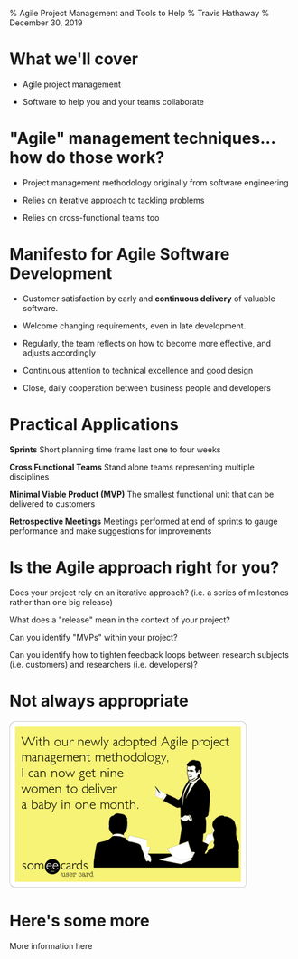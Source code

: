 % Agile Project Management and Tools to Help
% Travis Hathaway
% December 30, 2019

# What we'll cover

- Agile project management

- Software to help you and your teams collaborate

# "Agile" management techniques... how do those work?

- Project management methodology originally from software engineering

- Relies on iterative approach to tackling problems

- Relies on cross-functional teams too

# Manifesto for Agile Software Development

- Customer satisfaction by early and **continuous delivery** of valuable software.

- Welcome changing requirements, even in late development.

- Regularly, the team reflects on how to become more effective, and adjusts accordingly

- Continuous attention to technical excellence and good design

- Close, daily cooperation between business people and developers

# Practical Applications

**Sprints** Short planning time frame last one to four weeks

**Cross Functional Teams** Stand alone teams representing multiple disciplines

**Minimal Viable Product (MVP)** The smallest functional unit that can be delivered to customers

**Retrospective Meetings** Meetings performed at end of sprints to gauge performance and make suggestions for improvements

# Is the Agile approach right for you?

Does your project rely on an iterative approach? (i.e. a series of milestones rather than one big release)

What does a "release" mean in the context of your project? 

Can you identify "MVPs" within your project?

Can you identify how to tighten feedback loops between research subjects (i.e. customers) and researchers (i.e. developers)?

# Not always appropriate

![agile joke](images/agile_joke_9_months.png)


# Here's some more

More information here
